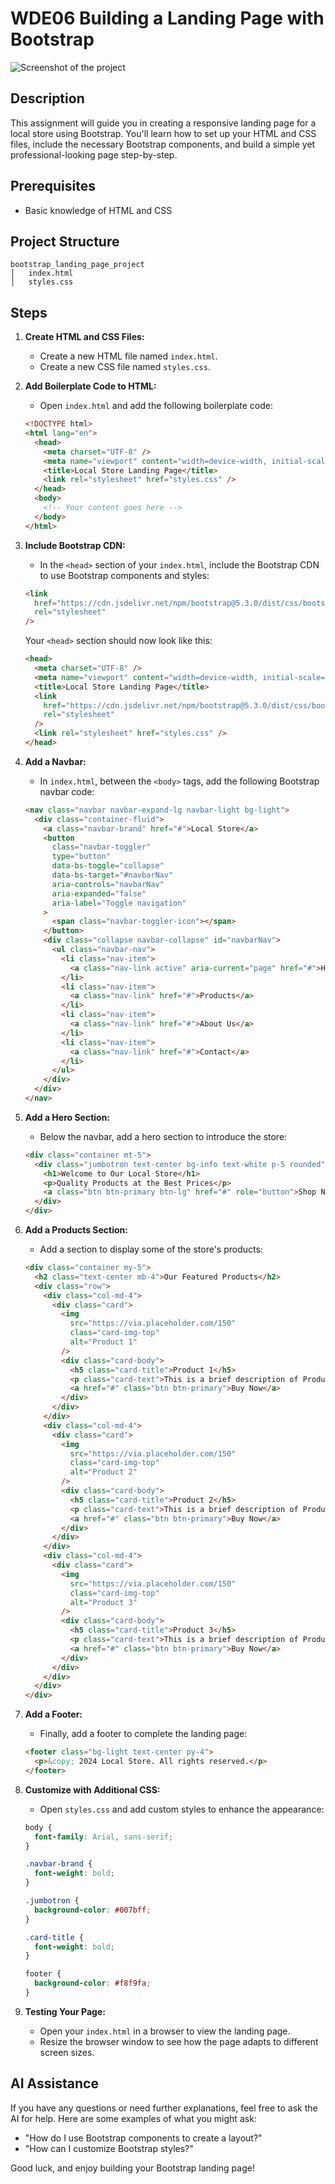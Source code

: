
# WDE06 Building a Landing Page with Bootstrap

![Screenshot of the project](assets/images/example.png)

## Description
This assignment will guide you in creating a responsive landing page for a local store using Bootstrap. You'll learn how to set up your HTML and CSS files, include the necessary Bootstrap components, and build a simple yet professional-looking page step-by-step.

## Prerequisites

- Basic knowledge of HTML and CSS

## Project Structure

```
bootstrap_landing_page_project
│   index.html
│   styles.css
```

## Steps

1. **Create HTML and CSS Files:**

   - Create a new HTML file named `index.html`.
   - Create a new CSS file named `styles.css`.

2. **Add Boilerplate Code to HTML:**

   - Open `index.html` and add the following boilerplate code:

   ```html
   <!DOCTYPE html>
   <html lang="en">
     <head>
       <meta charset="UTF-8" />
       <meta name="viewport" content="width=device-width, initial-scale=1.0" />
       <title>Local Store Landing Page</title>
       <link rel="stylesheet" href="styles.css" />
     </head>
     <body>
       <!-- Your content goes here -->
     </body>
   </html>
   ```

3. **Include Bootstrap CDN:**

   - In the `<head>` section of your `index.html`, include the Bootstrap CDN to use Bootstrap components and styles:

   ```html
   <link
     href="https://cdn.jsdelivr.net/npm/bootstrap@5.3.0/dist/css/bootstrap.min.css"
     rel="stylesheet"
   />
   ```

   Your `<head>` section should now look like this:

   ```html
   <head>
     <meta charset="UTF-8" />
     <meta name="viewport" content="width=device-width, initial-scale=1.0" />
     <title>Local Store Landing Page</title>
     <link
       href="https://cdn.jsdelivr.net/npm/bootstrap@5.3.0/dist/css/bootstrap.min.css"
       rel="stylesheet"
     />
     <link rel="stylesheet" href="styles.css" />
   </head>
   ```

4. **Add a Navbar:**

   - In `index.html`, between the `<body>` tags, add the following Bootstrap navbar code:

   ```html
   <nav class="navbar navbar-expand-lg navbar-light bg-light">
     <div class="container-fluid">
       <a class="navbar-brand" href="#">Local Store</a>
       <button
         class="navbar-toggler"
         type="button"
         data-bs-toggle="collapse"
         data-bs-target="#navbarNav"
         aria-controls="navbarNav"
         aria-expanded="false"
         aria-label="Toggle navigation"
       >
         <span class="navbar-toggler-icon"></span>
       </button>
       <div class="collapse navbar-collapse" id="navbarNav">
         <ul class="navbar-nav">
           <li class="nav-item">
             <a class="nav-link active" aria-current="page" href="#">Home</a>
           </li>
           <li class="nav-item">
             <a class="nav-link" href="#">Products</a>
           </li>
           <li class="nav-item">
             <a class="nav-link" href="#">About Us</a>
           </li>
           <li class="nav-item">
             <a class="nav-link" href="#">Contact</a>
           </li>
         </ul>
       </div>
     </div>
   </nav>
   ```

5. **Add a Hero Section:**

   - Below the navbar, add a hero section to introduce the store:

   ```html
   <div class="container mt-5">
     <div class="jumbotron text-center bg-info text-white p-5 rounded">
       <h1>Welcome to Our Local Store</h1>
       <p>Quality Products at the Best Prices</p>
       <a class="btn btn-primary btn-lg" href="#" role="button">Shop Now</a>
     </div>
   </div>
   ```

6. **Add a Products Section:**

   - Add a section to display some of the store's products:

   ```html
   <div class="container my-5">
     <h2 class="text-center mb-4">Our Featured Products</h2>
     <div class="row">
       <div class="col-md-4">
         <div class="card">
           <img
             src="https://via.placeholder.com/150"
             class="card-img-top"
             alt="Product 1"
           />
           <div class="card-body">
             <h5 class="card-title">Product 1</h5>
             <p class="card-text">This is a brief description of Product 1.</p>
             <a href="#" class="btn btn-primary">Buy Now</a>
           </div>
         </div>
       </div>
       <div class="col-md-4">
         <div class="card">
           <img
             src="https://via.placeholder.com/150"
             class="card-img-top"
             alt="Product 2"
           />
           <div class="card-body">
             <h5 class="card-title">Product 2</h5>
             <p class="card-text">This is a brief description of Product 2.</p>
             <a href="#" class="btn btn-primary">Buy Now</a>
           </div>
         </div>
       </div>
       <div class="col-md-4">
         <div class="card">
           <img
             src="https://via.placeholder.com/150"
             class="card-img-top"
             alt="Product 3"
           />
           <div class="card-body">
             <h5 class="card-title">Product 3</h5>
             <p class="card-text">This is a brief description of Product 3.</p>
             <a href="#" class="btn btn-primary">Buy Now</a>
           </div>
         </div>
       </div>
     </div>
   </div>
   ```

7. **Add a Footer:**

   - Finally, add a footer to complete the landing page:

   ```html
   <footer class="bg-light text-center py-4">
     <p>&copy; 2024 Local Store. All rights reserved.</p>
   </footer>
   ```

8. **Customize with Additional CSS:**

   - Open `styles.css` and add custom styles to enhance the appearance:

   ```css
   body {
     font-family: Arial, sans-serif;
   }

   .navbar-brand {
     font-weight: bold;
   }

   .jumbotron {
     background-color: #007bff;
   }

   .card-title {
     font-weight: bold;
   }

   footer {
     background-color: #f8f9fa;
   }
   ```

9. **Testing Your Page:**

   - Open your `index.html` in a browser to view the landing page.
   - Resize the browser window to see how the page adapts to different screen sizes.

## AI Assistance

If you have any questions or need further explanations, feel free to ask the AI for help. Here are some examples of what you might ask:

- "How do I use Bootstrap components to create a layout?"
- "How can I customize Bootstrap styles?"

Good luck, and enjoy building your Bootstrap landing page!
